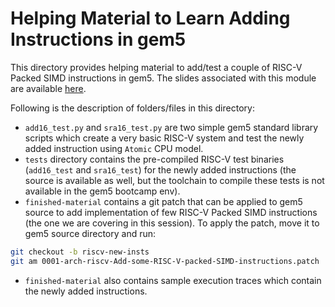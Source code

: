 # Helping Material to Learn Adding Instructions in gem5

This directory provides helping material to add/test a couple of RISC-V Packed SIMD instructions in gem5. The slides associated with this module are available [here](https://ucdavis365-my.sharepoint.com/:p:/g/personal/jlowepower_ucdavis_edu/EeRIKzkdUJBDlaa9AmzERusBp28hxMfkyIOp-_2H5L9AqQ?e=fkoNbT).

Following is the description of folders/files in this directory:

- `add16_test.py` and `sra16_test.py` are two simple gem5 standard library scripts which create a very basic RISC-V system and test the newly added instruction using `Atomic` CPU model.
- `tests` directory contains the pre-compiled RISC-V test binaries (`add16_test` and `sra16_test`) for the newly added instructions (the source is available as well, but the toolchain to compile these tests is not available in the gem5 bootcamp env).
- `finished-material` contains a git patch that can be applied to gem5 source to add implementation of few RISC-V Packed SIMD instructions (the one we are covering in this session). To apply the patch, move it to gem5 source directory and run:
```sh
git checkout -b riscv-new-insts
git am 0001-arch-riscv-Add-some-RISC-V-packed-SIMD-instructions.patch
```
- `finished-material` also contains sample execution traces which contain the newly added instructions.